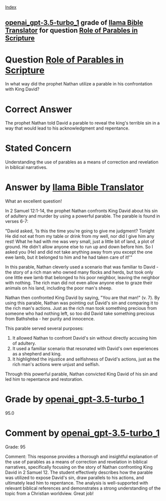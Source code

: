 
[Index](../../../../index.md)
## [openai_gpt-3.5-turbo_1](../../../grading_models/openai_gpt-3.5-turbo_1.md) grade of [llama Bible Translator](../../../answering_models/llama_Bible_Translator.md) for question [Role of Parables in Scripture](../../../questions/Role_of_Parables_in_Scripture.md)

# Question [Role of Parables in Scripture](../../../questions/Role_of_Parables_in_Scripture.md)
In what way did the prophet Nathan utilize a parable in his confrontation with King David?

# Correct Answer
The prophet Nathan told David a parable to reveal the king's terrible sin in a way that would lead to his acknowledgment and repentance.

# Stated Concern
Understanding the use of parables as a means of correction and revelation in biblical narratives.

# Answer by [llama Bible Translator](../../../answering_models/llama_Bible_Translator.md)
What an excellent question!

In 2 Samuel 12:1-14, the prophet Nathan confronts King David about his sin of adultery and murder by using a powerful parable. The parable is found in verses 6-7:

"David asked, 'Is this the time you're going to give me judgment? Tonight He did not eat from my table or drink from my well, nor did I give him any rest! What he had with me was very small, just a little bit of land, a plot of ground. He didn't allow anyone else to run up and down before him. So I asked you (He) and did not take anything away from you except the one ewe lamb, but it belonged to him and he had taken care of it!'"

In this parable, Nathan cleverly used a scenario that was familiar to David - the story of a rich man who owned many flocks and herds, but took only one little ewe lamb that belonged to his poor neighbor, leaving the neighbor with nothing. The rich man did not even allow anyone else to graze their animals on his land, including the poor man's sheep.

Nathan then confronted King David by saying, "You are that man!" (v. 7). By using this parable, Nathan was pointing out David's sin and comparing it to the rich man's actions. Just as the rich man took something precious from someone who had nothing left, so too did David take something precious from Bathsheba - her purity and innocence.

This parable served several purposes:

1. It allowed Nathan to confront David's sin without directly accusing him of adultery.
2. It used a familiar scenario that resonated with David's own experiences as a shepherd and king.
3. It highlighted the injustice and selfishness of David's actions, just as the rich man's actions were unjust and selfish.

Through this powerful parable, Nathan convicted King David of his sin and led him to repentance and restoration.

# Grade by [openai_gpt-3.5-turbo_1](../../../grading_models/openai_gpt-3.5-turbo_1.md)
95.0

# Comment by [openai_gpt-3.5-turbo_1](../../../grading_models/openai_gpt-3.5-turbo_1.md)
Grade: 95

Comment: This response provides a thorough and insightful explanation of the use of parables as a means of correction and revelation in biblical narratives, specifically focusing on the story of Nathan confronting King David in 2 Samuel 12. The student effectively describes how the parable was utilized to expose David's sin, draw parallels to his actions, and ultimately lead him to repentance. The analysis is well-supported with relevant biblical references and demonstrates a strong understanding of the topic from a Christian worldview. Great job!
